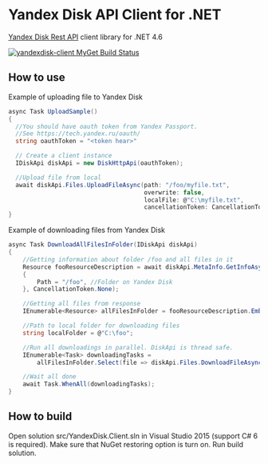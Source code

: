 # Yandex Disk API Client for .NET

[Yandex Disk Rest API](https://tech.yandex.ru/disk/rest/) client library for .NET 4.6

[![yandexdisk-client MyGet Build Status](https://www.myget.org/BuildSource/Badge/yandexdisk-client?identifier=8a8dfc85-9089-404c-a42e-93dabef1cb25)](https://www.myget.org/)

## How to use

Example of uploading file to Yandex Disk

```C#
async Task UploadSample()
{
  //You should have oauth token from Yandex Passport.
  //See https://tech.yandex.ru/oauth/
  string oauthToken = "<token hear>"

  // Create a client instance
  IDiskApi diskApi = new DiskHttpApi(oauthToken);

  //Upload file from local
  await diskApi.Files.UploadFileAsync(path: "/foo/myfile.txt",
                                      overwrite: false,
                                      localFile: @"C:\myfile.txt",
                                      cancellationToken: CancellationToken.None);
}
```


Example of downloading files from Yandex Disk

```C#
async Task DownloadAllFilesInFolder(IDiskApi diskApi)
{
    //Getting information about folder /foo and all files in it
    Resource fooResourceDescription = await diskApi.MetaInfo.GetInfoAsync(new ResourceRequest
    {
        Path = "/foo", //Folder on Yandex Disk
    }, CancellationToken.None);

    //Getting all files from response
    IEnumerable<Resource> allFilesInFolder = fooResourceDescription.Embedded.Items.Where(item => item.Type == ResourceType.File);

    //Path to local folder for downloading files
    string localFolder = @"C:\foo";

    //Run all downloadings in parallel. DiskApi is thread safe.
    IEnumerable<Task> downloadingTasks =
        allFilesInFolder.Select(file => diskApi.Files.DownloadFileAsync(file.Path, System.IO.Path.Combine(localFolder, file.Name)));

    //Wait all done
    await Task.WhenAll(downloadingTasks);
}
```

## How to build
Open solution src/YandexDisk.Client.sln in Visual Studio 2015 (support C# 6 is required). Make sure that NuGet restoring option is turn on. Run build solution.
